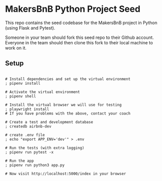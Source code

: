 # MakersBnB Python Project Seed

This repo contains the seed codebase for the MakersBnB project in Python (using 
Flask and Pytest).

Someone in your team should fork this seed repo to their Github account. 
Everyone in the team should then clone this fork to their local machine to work on it.

## Setup

```shell

# Install dependencies and set up the virtual environment
; pipenv install

# Activate the virtual environment
; pipenv shell

# Install the virtual browser we will use for testing
; playwright install
# If you have problems with the above, contact your coach

# Create a test and development database
; createdb airbnb-dev

# create .env file
; echo "export APP_ENV='dev'" > .env

# Run the tests (with extra logging)
; pipenv run pytest -x

# Run the app
; pipenv run python3 app.py

# Now visit http://localhost:5000/index in your browser
```